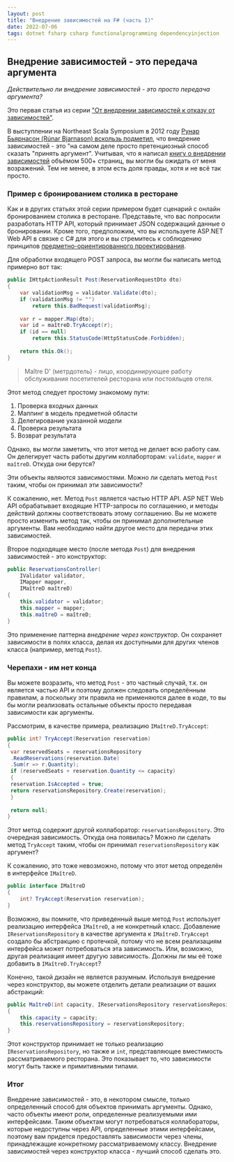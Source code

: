 ```yaml
---
layout: post
title: "Внедрение зависимостей на F# (часть 1)"
date: 2022-07-06
tags: dotnet fsharp csharp functionalprogramming dependencyinjection
---
```


## Внедрение зависимостей - это передача аргумента

*Действительно ли внедрение зависимостей - это просто передача аргумента?*

Это первая статья из серии ["От внедрении зависимостей к отказу от зависимостей"](https://blog.ploeh.dk/2017/01/27/from-dependency-injection-to-dependency-rejection/).

В выступлении на Northeast Scala Symposium в 2012 году [Рунар Бьярнасон (Rúnar Bjarnason) вскользь подметил](https://youtu.be/ZasXwtTRkio), что внедрение зависимостей - это "на самом деле просто претенциозный способ сказать "принять аргумент". Учитывая, что я написал [книгу о внедрении зависимостей](https://www.amazon.com/gp/product/1935182501/ref=as_li_ss_tl?ie=UTF8&camp=1789&creative=390957&creativeASIN=1935182501&linkCode=as2&tag=ploeh-20) объёмом 500+ страниц, вы могли бы ожидать от меня возражений. Тем не менее, в этом есть доля правды, хотя и не всё так просто.

### Пример с бронированием столика в ресторане

Как и в других статьях этой серии примером будет сценарий с онлайн бронированием столика в ресторане. Представьте, что вас попросили разработать HTTP API, который принимает JSON содержащий данные о бронировании. Кроме того, предположим, что вы используете ASP.NET Web API в связке с C# для этого и вы стремитесь к соблюдению принципов [предметно-ориентированного проектирования](https://www.amazon.com/gp/product/0321125215/ref=as_li_ss_tl?ie=UTF8&camp=1789&creative=390957&creativeASIN=0321125215&linkCode=as2&tag=ploeh-20).

Для обработки входящего POST запроса, вы могли бы написать метод примерно вот так:

``` csharp
public IHttpActionResult Post(ReservationRequestDto dto)
{
    var validationMsg = validator.Validate(dto);
    if (validationMsg != "")
        return this.BadRequest(validationMsg);
 
    var r = mapper.Map(dto);
    var id = maîtreD.TryAccept(r);
    if (id == null)
        return this.StatusCode(HttpStatusCode.Forbidden);
 
    return this.Ok();
}
```

> Maître D' (метрдотель) - лицо, координирующее работу обслуживания посетителей ресторана или постояльцев отеля.

Этот метод следует простому знакомому пути:

1. Проверка входных данных
2. Маппинг в модель предметной области
3. Делегирование указанной модели
4. Проверка результата
5. Возврат результата

Однако, вы могли заметить, что этот метод не делает всю работу сам. Он делегирует часть работы другим коллаборторам: `validate`, `mapper` и `maîtreD`. Откуда они берутся?

Эти объекты являются зависимостями. Можно ли сделать метод `Post` таким, чтобы он принимал эти зависимости?

К сожалению, нет. Метод `Post` является частью HTTP API. ASP NET Web API обрабатывает входящие HTTP-запросы по соглашению, и методы действий должны соответствовать этому соглашению. Вы не можете просто изменить метод так, чтобы он принимал дополнительные аргументы. Вам необходимо найти другое место для передачи этих зависимостей.

Второе подходящее место (после метода `Post`) для внедрения зависимостей - это конструктор:

``` csharp
public ReservationsController(
    IValidator validator,
    IMapper mapper,
    IMaîtreD maîtreD)
{            
    this.validator = validator;
    this.mapper = mapper;
    this.maîtreD = maîtreD;
}
```

Это применение паттерна *внедрение через конструктор*. Он сохраняет зависимости в полях класса, делая их доступными для других членов класса (например, метод `Post`).

### Черепахи - им нет конца

Вы можете возразить, что метод `Post` - это частный случай, т.к. он является частью API и поэтому должен следовать определённым правилам, а поскольку эти правила не применяются далее в коде, то вы бы могли реализовать остальные объекты просто передавая зависимости как аргументы.

Рассмотрим, в качестве примера, реализацию `IMaîtreD.TryAccept`:

``` csharp
public int? TryAccept(Reservation reservation)
{
 var reservedSeats = reservationsRepository
 .ReadReservations(reservation.Date)
 .Sum(r => r.Quantity);
 if (reservedSeats + reservation.Quantity <= capacity)
 {
 reservation.IsAccepted = true;
 return reservationsRepository.Create(reservation);
 }
 
 return null;
}
```

Этот метод содержит другой коллаборатор: `reservationsRepository`. Это очередная зависимость. Откуда она появилась? Можно ли сделать метод `TryAccept` таким, чтобы он принимал `reservationsRepository` как аргумент?

К сожалению, это тоже невозможно, потому что этот метод определён в интерфейсе `IMaîtreD`.

``` csharp
public interface IMaîtreD
{
    int? TryAccept(Reservation reservation);
}
```

Возможно, вы помните, что приведенный выше метод `Post` использует реализацию интерфейса `IMaîtreD`, а не конкретный класс. Добавление `IReservationsRepository` в качестве аргумента к `IMaîtreD.TryAccept` создало бы абстракцию с протечкой, потому что не всем реализациям интерфейса может потребоваться эта зависимость. Или, возможно, другая реализация имеет другую зависимость. Должны ли мы её тоже добавить в `IMaîtreD.TryAccept`?

Конечно, такой дизайн не является разумным. Используя внедрение через конструктор, вы можете отделить детали реализации от ваших абстракций:

``` csharp
public MaîtreD(int capacity, IReservationsRepository reservationsRepository)
{
    this.capacity = capacity;
    this.reservationsRepository = reservationsRepository;
}
```

Этот конструктор принимает не только реализацию `IReservationsRepository`, но также и `int`, представляющее вместимость рассматриваемого ресторана. Это показывает то, что зависимости могут быть также и примитивными типами.

### Итог

Внедрение зависимостей - это, в некотором смысле, только определенный способ для объектов принимать аргументы. Однако, часто объекты имеют роли, определенные реализуемыми ими интерфейсами. Таким объектам могут потребоваться коллабораторы, которые недоступны через API, определенные этими интерфейсами, поэтому вам придется предоставлять зависимости через члены, принадлежащие конкретному рассматриваемому классу. Внедрение зависимостей через конструктор класса - лучший способ сделать это.
